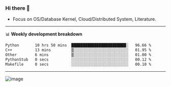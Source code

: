 ### Hi there 👋
<!-- * Daily Meditation via Leetcode/Competitive-Programming. -->
* Focus on OS/Database Kernel, Cloud/Distributed System, Literature.

-------

📊 **Weekly development breakdown**
<!--START_SECTION:waka-->

```txt
Python       10 hrs 50 mins  ████████████████████████░   96.66 %
C++          13 mins         ▒░░░░░░░░░░░░░░░░░░░░░░░░   01.95 %
Other        6 mins          ▒░░░░░░░░░░░░░░░░░░░░░░░░   01.00 %
PythonStub   0 secs          ░░░░░░░░░░░░░░░░░░░░░░░░░   00.12 %
Makefile     0 secs          ░░░░░░░░░░░░░░░░░░░░░░░░░   00.10 %
```

<!--END_SECTION:waka-->

-------

<!-- [![Leetcode Stats](https://leetcard.jacoblin.cool/hzhang413?font=Fira+Mono)](https://leetcode.com/fxrc) -->
![image](./cyberpunk-ghost-in-the-shell.gif)
<!--![image](./gis-archive.png)-->
